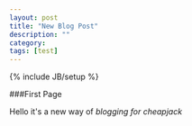 ```yaml
---
layout: post
title: "New Blog Post"
description: ""
category: 
tags: [test]
---
```

{% include JB/setup %}

###First Page

Hello it's a new way of **blogging* for cheapjack*


